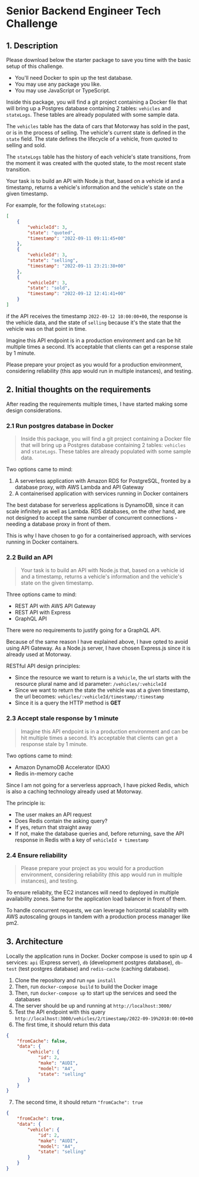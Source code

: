 <!-- Install requirements:
 - docker (https://docs.docker.com/get-docker/)

To initialize this project, run `docker compose up` from the root of this project. This will build and seed the database. By default the database runs on port `5432` and is also exposed on `5432`, if you want to change this you can update `docker-compose.yml`. -->

# Senior Backend Engineer Tech Challenge

## 1. Description

Please download below the starter package to save you time with the basic setup of this challenge.

-   You'll need Docker to spin up the test database.
-   You may use any package you like.
-   You may use JavaScript or TypeScript.

Inside this package, you will find a git project containing a Docker file that will bring up a Postgres database containing 2 tables: `vehicles` and `stateLogs`. These tables are already populated with some sample data.

The `vehicles` table has the data of cars that Motorway has sold in the past, or is in the process of selling. The vehicle's current state is defined in the `state` field. The state defines the lifecycle of a vehicle, from quoted to selling and sold.

The `stateLogs` table has the history of each vehicle's state transitions, from the moment it was created with the quoted state, to the most recent state transition.

Your task is to build an API with Node.js that, based on a vehicle id and a timestamp, returns a vehicle's information and the vehicle's state on the given timestamp.

For example, for the following `stateLogs`:

```json
[
    {
        "vehicleId": 3,
        "state": "quoted",
        "timestamp": "2022-09-11 09:11:45+00"
    },
    {
        "vehicleId": 3,
        "state": "selling",
        "timestamp": "2022-09-11 23:21:38+00"
    },
    {
        "vehicleId": 3,
        "state": "sold",
        "timestamp": "2022-09-12 12:41:41+00"
    }
]
```

if the API receives the timestamp `2022-09-12 10:00:00+00`, the response is the vehicle data, and the state of `selling` because it's the state that the vehicle was on that point in time.

Imagine this API endpoint is in a production environment and can be hit multiple times a second. It’s acceptable that clients can get a response stale by 1 minute.

Please prepare your project as you would for a production environment, considering reliability (this app would run in multiple instances), and testing.

## 2. Initial thoughts on the requirements

After reading the requirements multiple times, I have started making some design considerations.

### 2.1 Run postgres database in Docker

> Inside this package, you will find a git project containing a Docker file that will bring up a Postgres database containing 2 tables: `vehicles` and `stateLogs`. These tables are already populated with some sample data.

Two options came to mind:

1. A serverless application with Amazon RDS for PostgreSQL, fronted by a database proxy, with AWS Lambda and API Gateway
2. A containerised application with services running in Docker containers

The best database for serverless applications is DynamoDB, since it can scale infinitely as well as Lambda. RDS databases, on the other hand, are not designed to accept the same number of concurrent connections - needing a database proxy in front of them.

This is why I have chosen to go for a containerised approach, with services running in Docker containers.

### 2.2 Build an API

> Your task is to build an API with Node.js that, based on a vehicle id and a timestamp, returns a vehicle's information and the vehicle's state on the given timestamp.

Three options came to mind:

-   REST API with AWS API Gateway
-   REST API with Express
-   GraphQL API

There were no requirements to justify going for a GraphQL API.

Because of the same reason I have explained above, I have opted to avoid using API Gateway. As a Node.js server, I have chosen Express.js since it is already used at Motorway.

RESTful API design principles:

-   Since the resource we want to return is a `Vehicle`, the url starts with the resource plural name and id parameter: `/vehicles/:vehicleId`
-   Since we want to return the state the vehicle was at a given timestamp, the url becomes: `vehicles/:vehicleId/timestamp/:timestamp`
-   Since it is a query the HTTP method is **GET**

### 2.3 Accept stale response by 1 minute

> Imagine this API endpoint is in a production environment and can be hit multiple times a second. It’s acceptable that clients can get a response stale by 1 minute.

Two options came to mind:

-   Amazon DynamoDB Accelerator (DAX)
-   Redis in-memory cache

Since I am not going for a serverless approach, I have picked Redis, which is also a caching technology already used at Motorway.

The principle is:

-   The user makes an API request
-   Does Redis contain the asking query?
-   If yes, return that straight away
-   If not, make the database queries and, before returning, save the API response in Redis with a key of `vehicleId + timestamp`

### 2.4 Ensure reliability

> Please prepare your project as you would for a production environment, considering reliability (this app would run in multiple instances), and testing.

To ensure reliabity, the EC2 instances will need to deployed in multiple availability zones. Same for the application load balancer in front of them.

To handle concurrent requests, we can leverage horizontal scalability with AWS autoscaling groups in tandem with a production process manager like pm2.

## 3. Architecture

Locally the application runs in Docker. Docker compose is used to spin up 4 services: `api` (Express server), `db` (development postgres database), `db-test` (test postgres database) and `redis-cache` (caching database).

1. Clone the repository and run `npm install`
2. Then, run `docker-compose build` to build the Docker image
3. Then, run `docker-compose up` to start up the services and seed the databases
4. The server should be up and running at `http://localhost:3000/`
5. Test the API endpoint with this query `http://localhost:3000/vehicles/2/timestamp/2022-09-19%2010:00:00+00`
6. The first time, it should return this data

```json
{
    "fromCache": false,
    "data": {
        "vehicle": {
            "id": 2,
            "make": "AUDI",
            "model": "A4",
            "state": "selling"
        }
    }
}
```

7. The second time, it should return `"fromCache": true`

```json
{
    "fromCache": true,
    "data": {
        "vehicle": {
            "id": 2,
            "make": "AUDI",
            "model": "A4",
            "state": "selling"
        }
    }
}
```

<!--



### 3.1 Development environment

### 3.2 Production environment

## 3. System design overview

#### 3.1 Coding language

I have used `TypeScript` because of its:

-   reliability
-   productivity
-   type safety at compile time

#### 3.2 API

I have built a REST Api with one endpoint that fulfils the test requirement.

_"Based on a vehicle id and a timestamp, returns a vehicle's information and the vehicle's state on the given timestamp."_

-   Since the resource we want to return is a `Vehicle`, the url starts with the resource plural name and id parameter: `/vehicles/:vehicleId`
-   Since we want to return the state the vehicle was at a given timestamp, the url becomes: `vehicles/:vehicleId/timestamp/:timestamp`
-   Since it is a query the HTTP method is **GET**
-   This follows RESTful principles like:

    -   **client-server architecture**: the client and the server both have a different set of concerns
    -   **stateless**: the communication between the client and the server always contains all the information needed to perform the request
    -   **cacheble**: the client, the server and any intermediary components can all cache resources in order to improve performance
    -   **uniform interface**: all components follow the same rules to speak to one another
    -   **layered system**: individual components cannot see beyond the immediate layer with which they are interacting

-   Example response for `http://localhost:3000/vehicles/2/timestamp/2022-09-19%2010:00:00+00`

```json
{
    "fromCache": false,
    "data": {
        "vehicle": {
            "id": 2,
            "make": "AUDI",
            "model": "A4",
            "state": "selling"
        }
    }
}
```

#### 3.3 Server

Since Motorway already uses Express, I have implemented an `Express` server in Node.js and TypeScript. With `docker-compose` I have created a service called `api` that runs locally on port `3000`.

#### 3.4 Database

Since the requirements contain a postgres database with seed data, I have created a `postgres` service with `docker-compose` named `db`.

#### 3.5 ORM

Although not a requirement, I have decided to experiment with `Sequelize`, since it's the ORM of choice used at Motorway. It's the first time I have used this, since at my current company we use Prisma.

Following the postgres seed file, I have created two model classes: `Vehicle` and `StateLog`.

#### 3.6 Caching

The requirements states:

_Imagine this API endpoint is in a production environment and can be hit multiple times a second. It’s acceptable that clients can get a response stale by 1 minute._

The first thing that came to mind was caching. Since Motorway already uses `Redis` I have implemented a Redis service that stores the query response with a TTL of 1 minute.

The principle is:

-   The user makes an API request
-   Does Redis contain the asking query?
-   If yes, return that straight away
-   If not, make the database queries and, before returning, save that in Redis with a key of `vehicleId + timestamp`

```ts
export const cacheData = async (req: Request, res: Response, next: NextFunction) => {
    const { vehicleId, timestamp } = req.params
    const cacheKey = vehicleId + timestamp

    try {
        const cacheData = await redisClient.get(cacheKey)

        if (cacheData) {
            const result = JSON.parse(cacheData)
            res.send({ fromCache: true, data: result })
        } else {
            next()
        }
    } catch (error) {
        console.log("Error getting data from the cache")
        console.error(error)

        res.status(404)
    }
}
```

#### 3.7 Containerised application?

#### 3.8 Serverless application?

## 4. Architecture

#### 4.1 Development

#### 4.2 Production

## 5. Testing

#### 5.1 Static linting

#### 5.2 Unit testing

## 6 Deployment

#### 6.1 Environments

#### 6.2 Cloud provider

#### 6.3 CI / CD pipelines

## 6. Technologies

## 7. Time schedule

I have worked on this tech test roughly 1 - 2 hours a day in the evenings.

-   Monday 27th March
    -   Call with Motorway internal recruiter
-   Tuesday 28th March
    -   Setup Express server
    -   Setup folder structure with routes, controllers and services
-   Wednesday 29th March
    -   Setup Sequelize models
    -   Design REST Api
-   Thursday 30th March
    -   Setup Jest testing
    -   Complete business logic and unit tests
-   Friday 31st March
    -   Setup Redis cache to work as Express middleware
-   Saturday 1st April
    -   Start readme
-   Sunday 2nd April
-   Monday 3rd April

## 8. What I would add if I had more time

#### 8.1 Infrastructure as code with Terraform

#### 8.2 Testing for API routers and controllers

#### 8.3 Different AWS account for each deployment environment

## 9. Takeways

#### 9.1 I loved the challenge
 -->
<!-- #### 9.2 I learned more about Motorway -->

<!--
#### 2.1 Technical requirements

#### 2.2 Motorway current technology stack [[link]](https://stackshare.io/motorway/core-platform)

#### 2.3 Motorway company values [[link]](https://www.notion.so/Motorway-Product-Engineering-culture-guide-42f8aee810d74ad3a4496fca520ae147)

#### 2.4 Time constraint

The fact that I had a maximum of 7 days to complete the challenge made me approach the test in a more pragmatic way:

-   Focus on the big picture first
-   Have an idea of what I would like to achieve every day
-   Decribe what I would do if I had more time -->
